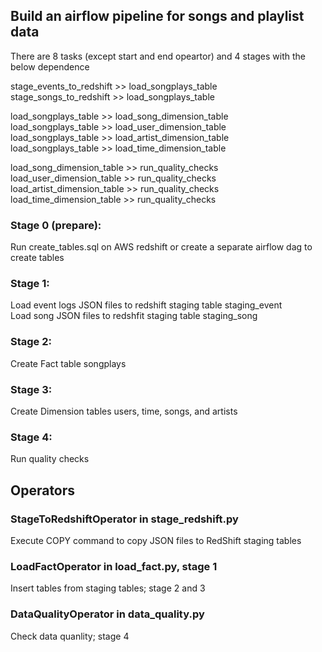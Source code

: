 ## Build an airflow pipeline for songs and playlist data
There are 8 tasks (except start and end opeartor) and 4 stages
with the below dependence


stage_events_to_redshift >> load_songplays_table  <br />
stage_songs_to_redshift >> load_songplays_table  <br />


load_songplays_table >> load_song_dimension_table  <br />
load_songplays_table >> load_user_dimension_table  <br />
load_songplays_table >> load_artist_dimension_table  <br />
load_songplays_table >> load_time_dimension_table  <br />

load_song_dimension_table >> run_quality_checks  <br />
load_user_dimension_table >> run_quality_checks  <br />
load_artist_dimension_table >> run_quality_checks <br />
load_time_dimension_table >> run_quality_checks  <br />

### Stage 0 (prepare):
Run create_tables.sql on AWS redshift or create a separate airflow dag to create tables
### Stage 1:
Load event logs JSON files to redshift staging table staging_event <br />
Load song JSON files to redshfit staging table staging_song
### Stage 2:
Create Fact table songplays
### Stage 3:
Create Dimension tables users, time, songs, and artists
### Stage 4:
Run quality checks

## Operators
### StageToRedshiftOperator in stage_redshift.py
Execute COPY command to copy JSON files to RedShift staging tables
### LoadFactOperator in load_fact.py, stage 1
Insert tables from staging tables; stage 2 and 3
### DataQualityOperator in data_quality.py
Check data quanlity; stage 4 
